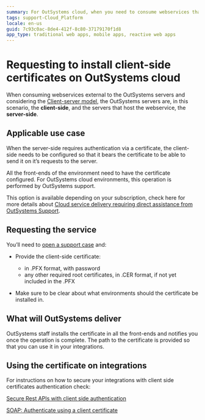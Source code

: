 ```yaml
---
summary: For OutSystems cloud, when you need to consume webservices that require authentication using client-side certificates, request OutSystems Support to install the certificates on the front-end servers.
tags: support-Cloud_Platform
locale: en-us
guid: 7c93c0ac-8de4-412f-8c80-37179170f1d8
app_type: traditional web apps, mobile apps, reactive web apps
---
```


# Requesting to install client-side certificates on OutSystems cloud

When consuming webservices external to the OutSystems servers and considering the [Client-server model](https://en.wikipedia.org/wiki/Client%E2%80%93server_model), the OutSystems servers are, in this scenario, the **client-side**, and the servers that host the webservice, the **server-side**.

## Applicable use case

When the server-side requires authentication via a certificate, the client-side needs to be configured so that it bears the certificate to be able to send it on it’s requests to the server.

 All the front-ends of the environment need to have the certificate configured.
For OutSystems cloud environments, this operation is performed by OutSystems support. 

This option is available depending on your subscription, check here for more details about [Cloud service delivery requiring direct assistance from OutSystems Support](https://success.outsystems.com/Support/Enterprise_Customers/OutSystems_Support/Cloud_services_catalogue).

## Requesting the service

You’ll need to [open a support case](https://success.outsystems.com/Support/Enterprise_Customers/OutSystems_Support/02_How_to_Open_a_Support_Case) and:

* Provide the client-side certificate:
    * in .PFX format, with password
    * any other required root certificates, in .CER format, if not yet included in the .PFX

* Make sure to be clear about what environments should the certificate be installed in.

## What will OutSystems deliver 

OutSystems staff installs the certificate in all the front-ends and notifies you once the operation is complete. 
The path to the certificate is provided so that you can use it in your integrations. 


## Using the certificate on integrations
For instructions on how to secure your integrations with client side certificates authentication check:

[Secure Rest APIs with client side authentication](https://success.outsystems.com/Support/Security/Secure_Rest_APIs_with_client_side_authentication)

[SOAP: Authenticate using a client certificate](https://success.outsystems.com/Documentation/11/Extensibility_and_Integration/SOAP/Consuming_SOAP_Web_Services/Use_Advanced_Extensibility/Example%3A_Authenticate_using_a_client_certificate)
